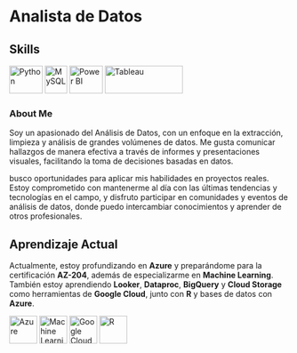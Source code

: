 # Analista de Datos
## Skills
<p align="left">
  <img src="https://cdn.jsdelivr.net/gh/devicons/devicon/icons/python/python-original.svg" alt="Python" width="60" height="50"/>
  <img src="https://cdn.jsdelivr.net/gh/devicons/devicon/icons/mysql/mysql-original.svg" alt="MySQL" width="40" height="50"/>
  <img src="https://github.com/microsoft/PowerBI-Icons/blob/main/SVG/Power-BI.svg" alt="Power BI" width="60" height="50"/>
  <img src="https://upload.wikimedia.org/wikipedia/commons/4/4b/Tableau_Logo.png" alt="Tableau" width="140" height="50"/>
</p>

### About Me
Soy un apasionado del Análisis de Datos, con un enfoque en la extracción, limpieza y análisis de grandes volúmenes de datos. Me gusta comunicar hallazgos de manera efectiva a través de informes y presentaciones visuales, facilitando la toma de decisiones basadas en datos.

busco oportunidades para aplicar mis habilidades en proyectos reales. Estoy comprometido con mantenerme al día con las últimas tendencias y tecnologías en el campo, y disfruto participar en comunidades y eventos de análisis de datos, donde puedo intercambiar conocimientos y aprender de otros profesionales.

## Aprendizaje Actual

Actualmente, estoy profundizando en **Azure** y preparándome para la certificación **AZ-204**, además de especializarme en **Machine Learning**. También estoy aprendiendo **Looker**, **Dataproc**, **BigQuery** y **Cloud Storage** como herramientas de **Google Cloud**, junto con **R** y bases de datos con **Azure**.

<p align="left">
  <img src="https://cdn.jsdelivr.net/gh/devicons/devicon/icons/azure/azure-original.svg" alt="Azure" width="50" height="50"/>
  <img src="https://img.icons8.com/ios/50/000000/machine-learning.png" alt="Machine Learning" width="50" height="50"/>
  <img src="https://cdn.jsdelivr.net/gh/devicons/devicon/icons/googlecloud/googlecloud-original.svg" alt="Google Cloud" width="50" height="50"/>
  <img src="https://cdn.jsdelivr.net/gh/devicons/devicon/icons/r/r-original.svg" alt="R" width="50" height="50"/>
</p>

